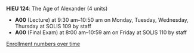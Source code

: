 **HIEU 124**: The Age of Alexander (4 units)

- **A00** (Lecture) at 9:30 am–10:50 am on Monday, Tuesday, Wednesday, Thursday at SOLIS 109 by staff
- **A00** (Final Exam) at 8:00 am–10:59 am on Friday at SOLIS 110 by staff

[Enrollment numbers over time](./HIEU124.tsv)

